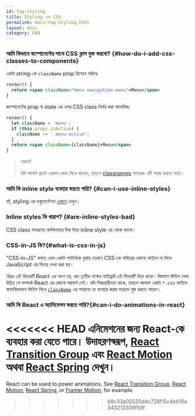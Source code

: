 ```yaml
---
id: faq-styling
title: Styling এবং CSS
permalink: docs/faq-styling.html
layout: docs
category: FAQ
---
```


### আমি কিভাবে কম্পোনেন্টের সাথে CSS ক্লাস যুক্ত করবো? {#how-do-i-add-css-classes-to-components}

একটা string-কে `className` prop হিসেবে পাঠানঃ

```jsx
render() {
  return <span className="menu navigation-menu">Menu</span>
}
```

কম্পোনেন্টের prop বা state এর ওপর CSS class নির্ভর করা স্বাভাবিকঃ

```jsx
render() {
  let className = 'menu';
  if (this.props.isActive) {
    className += ' menu-active';
  }
  return <span className={className}>Menu</span>
}
```

>পরামর্শ
>
>যদি আপনি প্রায়ই এরকম কোড লিখে থাকেন, তাহলে  [classnames](https://www.npmjs.com/package/classnames#usage-with-reactjs) প্যাকেজ এটি সহজ করতে পারে।

### আমি কি inline style ব্যবহার করতে পারি? {#can-i-use-inline-styles}

হ্যাঁ, styling এর ডকুমেন্টেশন [এখানে](/docs/dom-elements.html#style) দেখুন।

### Inline styles কি খারাপ? {#are-inline-styles-bad}

CSS class সাধারণত কর্মক্ষমতার দিক দিয়ে inline style এর থেকে ভালো।

### CSS-in-JS কি?{#what-is-css-in-js}

"CSS-in-JS" বলতে এমন একটা প্যাটার্নকে বুঝায় যেখানে CSS-কে বাহিরের কোনো ফাইলে না লিখে JavaScript এর ভিতর লেখা করা হয়।

_বিঃদ্রঃ এই ফিচারটি React এর অংশ নয়, বরং তৃতীয়-পক্ষের লাইব্রেরি এই ফিচারটি দিয়ে থাকে।_ কিভাবে স্টাইল লেখা উচিত সে সম্পর্কে React এর কোনো পরামর্শ নেই। যদি সিদ্ধান্তহীনতা থাকে, তাহলে আলাদা একটা `*.css` ফাইলে স্বাভাবিকভাবে স্টাইল লিখে [`className`](/docs/dom-elements.html#classname) এর সাহায্যে তা ব্যবহার করার মাধ্যমে শুরু করতে পারেন।

### আমি কি React এ অ্যানিমেশন করতে পারি?{#can-i-do-animations-in-react}

<<<<<<< HEAD
এনিমেশনের জন্য React-কে ব্যবহার করা যেতে পারে। উদাহরণস্বরূপ, [React Transition Group](https://reactcommunity.org/react-transition-group/) এবং [React Motion](https://github.com/chenglou/react-motion) অথবা [React Spring](https://github.com/react-spring/react-spring) দেখুন।
=======
React can be used to power animations. See [React Transition Group](https://reactcommunity.org/react-transition-group/), [React Motion](https://github.com/chenglou/react-motion), [React Spring](https://github.com/react-spring/react-spring), or [Framer Motion](https://framer.com/motion), for example.
>>>>>>> b9c33a05520ddc728f15c4eb19a343213309f59f
